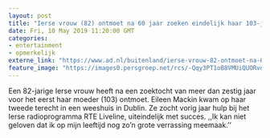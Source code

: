 ```yaml
---
layout: post
title: "Ierse vrouw (82) ontmoet na 60 jaar zoeken eindelijk haar 103-jarige moeder"
date: Fri, 10 May 2019 11:20:00 GMT
categories: 
- entertainment 
- opmerkelijk 
externe_link: "https://www.ad.nl/buitenland/ierse-vrouw-82-ontmoet-na-60-jaar-zoeken-eindelijk-haar-103-jarige-moeder~a881f800/"
feature_image: "https://images0.persgroep.net/rcs/-Qqy3PT1oB8VMUiQUORvdLYdyPM/diocontent/147823014/_fitwidth/400/?appId=21791a8992982cd8da851550a453bd7f&quality=0.7"
---
```


Een 82-jarige Ierse vrouw heeft na een zoektocht van meer dan zestig jaar voor het eerst haar moeder (103) ontmoet. Eileen Mackin kwam op haar tweede  terecht in een weeshuis in Dublin. Ze zocht vorig jaar hulp bij het Ierse radioprogramma RTE Liveline, uiteindelijk met succes. ,,Ik kan niet geloven dat ik op mijn leeftijd nog zo’n grote verrassing meemaak.’’
